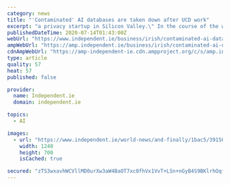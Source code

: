 ```yaml
---
category: news
title: "'Contaminated' AI databases are taken down after UCD work"
excerpt: "a privacy startup in Silicon Valley.\" In the course of the work, the Lero statement says, Ms Birhane found the MIT database contained thousands of images labelled with racist and misogynistic insults and derogatory terms. This \"contaminates\" the AI ..."
publishedDateTime: 2020-07-14T01:43:00Z
webUrl: "https://www.independent.ie/business/irish/contaminated-ai-databases-are-taken-down-after-ucd-work-39365275.html"
ampWebUrl: "https://amp.independent.ie/business/irish/contaminated-ai-databases-are-taken-down-after-ucd-work-39365275.html"
cdnAmpWebUrl: "https://amp-independent-ie.cdn.ampproject.org/c/s/amp.independent.ie/business/irish/contaminated-ai-databases-are-taken-down-after-ucd-work-39365275.html"
type: article
quality: 57
heat: 57
published: false

provider:
  name: Independent.ie
  domain: independent.ie

topics:
  - AI

images:
  - url: "https://www.independent.ie/world-news/and-finally/1bac5/39150811.ece/AUTOCROP/w1240h700/PANews_P-cec70d08-034b-4853-91d6-f29fe7538461_I1.jpg"
    width: 1240
    height: 700
    isCached: true

secured: "zTS3wxavhWCVllMD0urXw3aW4BaOT7xc0fhVx1VvT+LSn+nGyB4S9BKlrhOqfVc/19KQcOXdblCcfR3d5LzZRMz9SGsW88Fq7SCgHSp+TujTGzp+iFCtkLMCYROy/JQiezETbGBxNJurxz5sHHu9gSKaFwt/aAk9apuysOddsEVciLaWoXkzsQsrOy9xyZWC6gqlusXYF/B8bYysOu8+3vXT8QrGWDGUDL35PS1gAAsVFOTVe3iVFgB+wCpODqxyLtS9vZMbWvrA7ZODK74ASn8Y0HRtcZb89Sj/H7c5psWnk1D9VFp//ohAH8GWBtpGZMN+SHjC5krLjYwIz4sXFA==;0zaWDNsoHrdO0PYrMhBuUw=="
---
```


